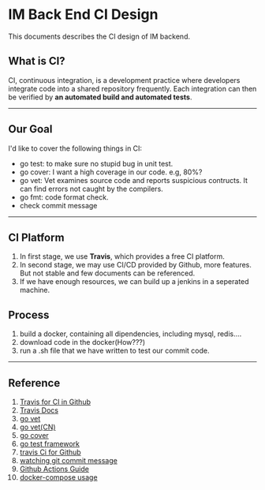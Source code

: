 # IM Back End CI Design

This documents describes the CI design of IM backend.

## What is CI?

CI, continuous integration, is a development practice where developers integrate code into a shared repository frequently. Each integration can then be verified by **an automated build and automated tests**.

---

## Our Goal

I'd like to cover the following things in CI:

+ go test: to make sure no stupid bug in unit test.
+ go cover: I want a high coverage in our code. e.g, 80%?
+ go vet: Vet examines source code and reports suspicious contructs. It can find errors not caught by the compilers.
+ go fmt: code format check.
+ check commit message

---

## CI Platform

1. In first stage, we use **Travis**, which provides a free CI platform.
2. In second stage, we may use CI/CD provided by Github, more features. But not stable and few documents can be referenced.
3. If we have enough resources, we can build up a jenkins in a seperated machine.

## Process

1. build a docker, containing all dipendencies, including mysql, redis....
2. download code in the docker(How???)
3. run a .sh file that we have written to test our commit code.

---

## Reference

1. [Travis for CI in Github](https://maiyang.me/post/2017-06-17-github-travis-ci-coveralls/)
2. [Travis Docs](https://docs.travis-ci.com/user/languages/go/)
3. [go vet](https://golang.org/cmd/vet/)
4. [go vet(CN)](https://studygolang.com/articles/9619)
5. [go cover](https://golang.org/cmd/cover/)
6. [go test framework](https://golang.org/pkg/testing/)
7. [travis Ci for Github](https://lingxiankong.github.io/2018-06-28-travis-ci-integration.html)
8. [watching git commit message](https://www.npmjs.com/package/git-commit-msg-linter)
9. [Github Actions Guide](http://www.ruanyifeng.com/blog/2019/09/getting-started-with-github-actions.html)
10. [docker-compose usage](https://www.jianshu.com/p/46db38b94200)
